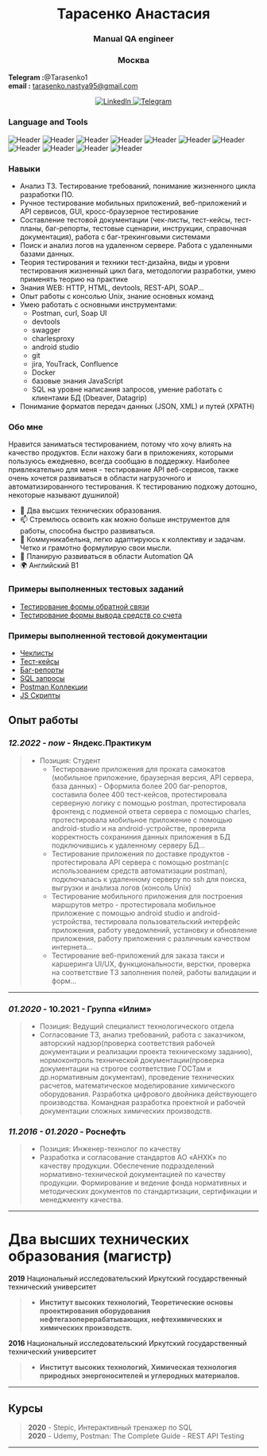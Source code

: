 <div id="header" align="center">
    <h1>Тарасенко Анастасия </h1>
    <h3>Manual QA engineer</h3>
    <h3>Москва</h3>
</div>

**Telegram :**@Tarasenko1<br/> **email :** 	tarasenko.nastya95@gmail.com <br/>
<div id="socials" align="center">
    <a href="linkedin-url">
    <img src="https://img.shields.io/badge/LinkedIn-blue?style=for-the-badge&logo=linkedin&logoColor=white" alt="LinkedIn"/>
  </a>
  <a href="https://t.me/Tarasenko1">
    <img src="https://img.shields.io/badge/Telegram-blue?style=for-the-badge&logo=telegram&logoColor=white" alt="Telegram"/>
  </a>
</div>

### Language and Tools
![Header](https://img.shields.io/badge/Postman-090909?style=for-the-badge&logo=postman&logoColor=f76935)
![Header](https://img.shields.io/badge/Jira-090909?style=for-the-badge&logo=jira&logoColor=136be1)
![Header](https://img.shields.io/badge/Swagger-090909?style=for-the-badge&logo=swagger&logoColor=7ede2b)
![Header](https://img.shields.io/badge/Github-090909?style=for-the-badge&logo=github&logoColor=8cc4d7)
![Header](https://img.shields.io/badge/Figma-090909?style=for-the-badge&logo=figma&logoColor=7d5fa6)
![Header](https://img.shields.io/badge/PostgreSql-090909?style=for-the-badge&logo=postgresql&logoColor=00618a)
![Header](https://img.shields.io/badge/MongoDB-090909?style=for-the-badge&logo=mongodb&logoColor=4aa73c)
![Header](https://img.shields.io/badge/DevTools-090909?style=for-the-badge&logo=googlechrome&logoColor=2674f2)
![Header](https://img.shields.io/badge/AndroidStudio-090909?style=for-the-badge&logo=androidstudio&logoColor=3ad07d)
![Header](https://img.shields.io/badge/TestRail-090909?style=for-the-badge&logo=&logoColor=71b556)
![Header](https://img.shields.io/badge/CharlesProxy-090909?style=for-the-badge&logo=charlesproxy&logoColor=8cc4d7)


### Навыки
- Анализ ТЗ. Тестирование требований, понимание жизненного цикла разработки ПО.
- Ручное тестирование мобильных приложений, веб-приложений и API сервисов, GUI, кросс-браузерное тестирование
- Составление тестовой документации (чек-листы, тест-кейсы, тест-планы, баг-репорты, тестовые сценарии, инструкции, справочная документация), работа с баг-трекинговыми системами  
- Поиск и анализ логов на удаленном сервере. Работа с удаленными базами данных.
- Теория тестирования и техники тест-дизайна, виды и уровни тестирования жизненный цикл бага, методологии разработки, умею применять теорию на практике
- Знания WEB: HTTP, HTML, devtools, REST-API, SOAP...
- Опыт работы с консолью Unix, знание основных команд
- Умею работать с основными инструментами: 
  - Postman, curl, Soap UI
  - devtools
  - swagger
  - charlesproxy
  - android studio
  - git
  - jira, YouTrack, Confluence 
  - Docker 
  - базовые знания JavaScript 
  - SQL на уровне написания запросов, умение работать с клиентами БД (Dbeaver, Datagrip)
- Понимание форматов передач данныx (JSON, XML) и путей (XPATH)


### Обо мне
Нравится заниматься тестированием, потому что хочу влиять на качество продуктов. Если нахожу баги в приложениях, которыми пользуюсь ежедневно, всегда сообщаю в поддержку. Наиболее привлекательно для меня - тестирование API веб-сервисов, также очень хочется развиваться в области нагрузочного и автоматизированного тестирования. К тестированию подхожу дотошно, некоторые называют душнилой) 

- 📝 Два высших технических образования.
- 📫 Стремлюсь освоить как можно больше инструментов для работы, способна быстро развиваться.
- 📄 Коммуникабельна, легко адаптируюсь к коллективу и задачам. Четко и грамотно формулирую свои мысли.
- 🌱 Планирую развиваться в области Automation QA
- 🌍 Английский B1

### Примеры выполненных тестовых заданий

- [Тестирование формы обратной связи](https://github.com/)
- [Тестирование формы вывода средств со счета](https://github.com/)

### Примеры выполненной тестовой документации

- [Чеклисты](https://github.com/tarnastya/checklist)
- [Тест-кейсы](https://github.com/tarnastya/testcase)
- [Баг-репорты](https://github.com/tarnastya/bugreports)
- [SQL запросы](https://github.com/tarnastya/sqlnotes)
- [Postman Коллекции](https://github.com/tarnastya/postman)
- [JS Скрипты](https://github.com/tarnastya/jsnotes)

 ## Опыт работы
### *12.2022 - now*  - **Яндекс.Практикум**
> - Позиция: Студент
>   - Тестирование приложения для проката самокатов (мобильное приложение, браузерная версия, API сервера, база данных) - Оформила более 200 баг-репортов, составила более 400 тест-кейсов, протестировала серверную логику с помощью postman, протестировала фронтенд с подменой ответа сервера с помощью charles, протестировала мобильное приложение с помощью android-studio и на android-устройстве, проверила корректность сохраниния данных приложения в БД подключившись к удаленному серверу БД...
>   - Тестирование приложения по доставке продуктов - протестировала API сервера с помощью postman(с использованием средств автоматизации postman), подключалась к удаленному серверу по ssh для поиска, выгрузки и анализа логов (консоль Unix)
>   - Тестирование мобильного приложения для построения маршрутов метро - протестировала мобильное приложение с помощью android studio и android-устройства, тестировала пользовательский интерфейс приложения, работу уведомлений, установку и обновление приложения, работу приложения с различным качеством интернета...
>   - Тестирование веб-приложений для заказа такси и каршеринга UI/UX, функциональности, верстки, проверка на соответствие ТЗ заполнения полей, работы валидации и форм...
 ----------------------------------
###  *01.2020* - **10.2021** - **Группа «Илим»**
> - Позиция: Ведущий специалист технологического отдела
> - Согласование ТЗ, анализ требований, работа с заказчиком, авторский надзор(проверка соответствия рабочей документации и реализации проекта техническому заданию), нормоконтроль технической документации(проверка документации на строгое соответствие ГОСТам и др.нормативным документам), проведение технических расчетов, математическое моделирование химического оборудования. Разработка цифрового двойника действующего производства. Командная разработка проектной и рабочей документации сложных химических производств.

 ### *11.2016 - 01.2020* -  **Роснефть**
 > - Позиция: Инженер-технолог по качеству
 > - Разработка и согласование стандартов АО «АНХК» по качеству продукции.
     Обеспечение подразделений нормативно-технической документацией по качеству продукции.
     Формирование и ведение фонда нормативных и методических
     документов по стандартизации, сертификации и менеджменту качества.

 ----------------------
 # Два высших технических образования (магистр)  
    
 **2019** Национальный исследовательский Иркутский государственный технический университет
 > - **Институт высоких технологий, Теоретические основы проектирования оборудования нефтегазоперерабатывающих, нефтехимических и химических производств.**  
 
 **2016** Национальный исследовательский Иркутский государственный технический университет  
 > - **Институт высоких технологий, Химическая технология природных энергоносителей и углеродных материалов.**  

------------------------
 ## Курсы

 > **2020** - Stepic, Интерактивный тренажер по SQL  
 > **2020** - Udemy, Postman: The Complete Guide - REST API Testing
 --------------------------------
